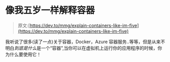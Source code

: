# 像我五岁一样解释容器

> 原文:[https://dev.to/mmg/explain-containers-like-im-five](https://dev.to/mmg/explain-containers-like-im-five)

我听说了很多(读了一点)关于容器，Docker，Azure 容器服务..等等，但是从来不明白*到底是什么*是一个“容器”,当你可以在虚拟机上运行你的应用程序的时候，你为什么要使用它！